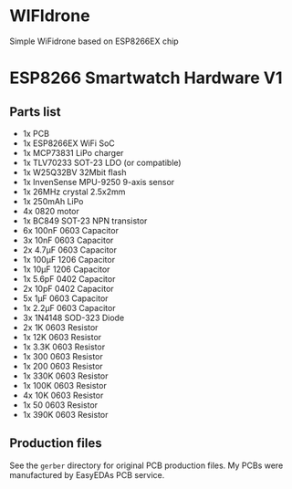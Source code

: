 # WIFIdrone
Simple WiFidrone based on ESP8266EX chip
# ESP8266 Smartwatch Hardware V1
## Parts list
* 1x PCB
* 1x ESP8266EX WiFi SoC
* 1x MCP73831 LiPo charger
* 1x TLV70233 SOT-23 LDO (or compatible)
* 1x W25Q32BV 32Mbit flash
* 1x InvenSense MPU-9250 9-axis sensor
* 1x 26MHz crystal 2.5x2mm
* 1x 250mAh LiPo
* 4x 0820 motor
* 1x BC849 SOT-23 NPN transistor
* 6x 100nF 0603 Capacitor
* 3x 10nF 0603 Capacitor
* 2x 4.7µF 0603 Capacitor
* 1x 100µF 1206 Capacitor
* 1x 10µF 1206 Capacitor
* 1x 5.6pF 0402 Capacitor
* 2x 10pF 0402 Capacitor
* 5x 1µF 0603 Capacitor
* 1x 2.2µF 0603 Capacitor
* 3x 1N4148 SOD-323 Diode
* 2x 1K 0603 Resistor
* 1x 12K 0603 Resistor
* 1x 3.3K 0603 Resistor
* 1x 300 0603 Resistor
* 1x 200 0603 Resistor
* 1x 330K 0603 Resistor
* 1x 100K 0603 Resistor
* 4x 10K 0603 Resistor
* 1x 50 0603 Resistor
* 1x 390K 0603 Resistor

## Production files
See the `gerber` directory for original PCB production files. My PCBs were manufactured by EasyEDAs PCB service.
